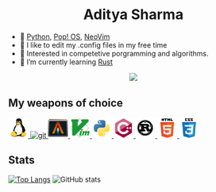 <h1 align="center">Aditya Sharma</h1>

- 🍂 [Python](https://www.python.org/), [Pop! OS](https://pop.system76.com/), [NeoVim](https://neovim.io/)
- 🌱 I like to edit my .config files in my free time
- 👀 Interested in competetive porgramming and algorithms. 
- 🌲️ I’m currently learning [Rust](https://www.rust-lang.org/)


<p align="center"> <img src="https://komarev.com/ghpvc/?username=adityasharma223&label=Profile%20views&color=0e75b6&style=flat-square" />

</p>


## My weapons of choice 
<p align="left"> <a href="https://www.linux.org/" target="_blank"> <img
src="https://raw.githubusercontent.com/devicons/devicon/master/icons/linux/linux-original.svg"
alt="linux" width="40" height="40"/> </a> <a href="https://git-scm.com/"
target="_blank"> <img
src="https://www.vectorlogo.zone/logos/git-scm/git-scm-icon.svg" alt="git"
width="40" height="40"/> </a> <a href="https://github.com/alacritty/alacritty"
target="_blank"> <img
src="https://raw.githubusercontent.com/alacritty/alacritty/master/extra/logo/compat/alacritty-term%2Bscanlines.png"
alt="alacritty" width="40" height="40"/> </a> <a href="https://neovim.io/"
target="_blank"> <img
src="https://github.com/devicons/devicon/blob/master/icons/vim/vim-plain.svg"
alt="vim/vi" width="40" height="40"/> </a>  <a href="https://www.python.org"
target="_blank"> <img
src="https://raw.githubusercontent.com/devicons/devicon/master/icons/python/python-original.svg"
alt="python" width="40" height="40"/> </a>  <a
href="https://www.w3schools.com/cpp/" target="_blank"> <img
src="https://raw.githubusercontent.com/devicons/devicon/master/icons/cplusplus/cplusplus-original.svg"
alt="cplusplus" width="40" height="40"/> </a> 
<a href="https://www.rust-lang.org/"> <img src="https://github.com/devicons/devicon/blob/master/icons/rust/rust-plain.svg" alt="rust" width="40" height="40"/> </a> 
<a href="https://www.w3.org/html/" target="_blank"> <img
src="https://raw.githubusercontent.com/devicons/devicon/master/icons/html5/html5-original-wordmark.svg"
alt="html5" width="40" height="40"/> </a>  <a
href="https://www.w3schools.com/css/" target="_blank"> <img
src="https://raw.githubusercontent.com/devicons/devicon/master/icons/css3/css3-original-wordmark.svg"
alt="css3" width="40" height="40"/> </a> </p>

## Stats
[![Top Langs](https://github-readme-stats.vercel.app/api/top-langs/?username=adityasharma223&theme=gruvbox&hide_border=true)](https://github.com/anuraghazra/github-readme-stats)   ![GitHub stats](https://github-readme-stats.vercel.app/api?username=adityasharma223&show_icons=true&count_private=true&theme=gruvbox&hide_border=true)  
